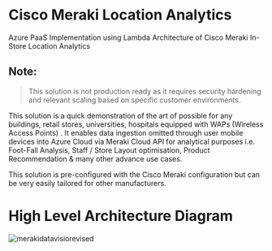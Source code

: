 # Cisco Meraki Location Analytics
Azure PaaS Implementation using Lambda Architecture of Cisco Meraki In-Store Location Analytics

## **Note:**
> This solution is not production ready as it requires security hardening and relevant scaling based on specific customer environments. 

This solution is a quick demonstration of the art of possible for any buildings, retail stores, universities, hospitals equipped with WAPs (Wireless Access Points) . It enables data ingestion omitted through user mobile devices into Azure Cloud via Meraki Cloud API for analytical purposes i.e. Foot-Fall Analysis, Staff / Store Layout optimisation, Product Recommendation & many other advance use cases.

This solution is pre-configured with the Cisco Meraki configuration but can be very easily tailored for other manufacturers. 

# High Level Architecture Diagram

![merakidatavisiorevised](https://user-images.githubusercontent.com/31105197/29423338-3d5d95e0-8373-11e7-804c-316d3e005c94.jpg)
